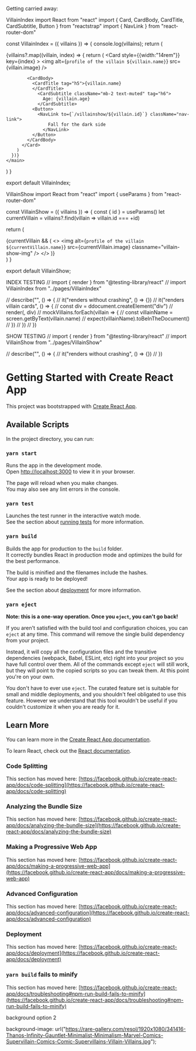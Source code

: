 Getting carried away:

VillainIndex
import React from "react"
import { Card, CardBody, CardTitle, CardSubtitle, Button } from "reactstrap"
import { NavLink } from "react-router-dom"

const VillainIndex = ({ villains }) => {
  console.log(villains);
  return (
    <main className="villain-index-cards">
      {villains?.map((villain, index) => {
        return (
          <Card 
            style={{width:"14rem"}}
            key={index}
          >
            <img 
              alt={`profile of the villain ${villain.name}`} 
              src={villain.image} 
            />

            <CardBody>
              <CardTitle tag="h5">{villain.name}
              </CardTitle>
                <CardSubtitle className="mb-2 text-muted" tag="h6">
                  Age: {villain.age}
                </CardSubtitle>
              <Button>
                <NavLink to={`/villainshow/${villain.id}`} className="nav-link">
                    Fall for the dark side
                  </NavLink>
              </Button>
            </CardBody>
          </Card>
        )
      })}
    </main>
  )
}
  
export default VillainIndex;

VillainShow
import React from "react"
import { useParams } from "react-router-dom"

const VillainShow = ({ villains }) => {
  const { id } = useParams()
  let currentVillain = villains?.find(villain => villain.id === +id)

  return (   
    <main className="villain-show-cards">
      {currentVillain && (
        <>
          <img 
          alt={`profile of the villain ${currentVillain.name}`}
          src={currentVillain.image}
          classname="villain-show-img"
          />
        </>
      )}
    </main>
  )
}
  
export default VillainShow;


INDEX TESTING
// import { render } from "@testing-library/react"
// import VillainIndex from "../pages/VillainIndex"

// describe("<VillainIndex />", () => {
//     it("renders without crashing", () => {})
//     it("renders villain cards", () => {
//         const div = ddocument.createElement("div")
//         render(<VillainIndex villains={mockVillains} />, div)
//         mockVillains.forEach(villain => {
//             const villainName = screen.getByText(villain.name)
//             expect(villainName).toBeInTheDocument()
//         })
//     })
// })


SHOW TESTING
// import { render } from "@testing-library/react"
// import VillainShow from "../pages/VillainShow"

// describe("<VillainShow />", () => {
//   it("renders without crashing", () => {})
// })


# Getting Started with Create React App

This project was bootstrapped with [Create React App](https://github.com/facebook/create-react-app).

## Available Scripts

In the project directory, you can run:

### `yarn start`

Runs the app in the development mode.\
Open [http://localhost:3000](http://localhost:3000) to view it in your browser.

The page will reload when you make changes.\
You may also see any lint errors in the console.

### `yarn test`

Launches the test runner in the interactive watch mode.\
See the section about [running tests](https://facebook.github.io/create-react-app/docs/running-tests) for more information.

### `yarn build`

Builds the app for production to the `build` folder.\
It correctly bundles React in production mode and optimizes the build for the best performance.

The build is minified and the filenames include the hashes.\
Your app is ready to be deployed!

See the section about [deployment](https://facebook.github.io/create-react-app/docs/deployment) for more information.

### `yarn eject`

**Note: this is a one-way operation. Once you `eject`, you can't go back!**

If you aren't satisfied with the build tool and configuration choices, you can `eject` at any time. This command will remove the single build dependency from your project.

Instead, it will copy all the configuration files and the transitive dependencies (webpack, Babel, ESLint, etc) right into your project so you have full control over them. All of the commands except `eject` will still work, but they will point to the copied scripts so you can tweak them. At this point you're on your own.

You don't have to ever use `eject`. The curated feature set is suitable for small and middle deployments, and you shouldn't feel obligated to use this feature. However we understand that this tool wouldn't be useful if you couldn't customize it when you are ready for it.

## Learn More

You can learn more in the [Create React App documentation](https://facebook.github.io/create-react-app/docs/getting-started).

To learn React, check out the [React documentation](https://reactjs.org/).

### Code Splitting

This section has moved here: [https://facebook.github.io/create-react-app/docs/code-splitting](https://facebook.github.io/create-react-app/docs/code-splitting)

### Analyzing the Bundle Size

This section has moved here: [https://facebook.github.io/create-react-app/docs/analyzing-the-bundle-size](https://facebook.github.io/create-react-app/docs/analyzing-the-bundle-size)

### Making a Progressive Web App

This section has moved here: [https://facebook.github.io/create-react-app/docs/making-a-progressive-web-app](https://facebook.github.io/create-react-app/docs/making-a-progressive-web-app)

### Advanced Configuration

This section has moved here: [https://facebook.github.io/create-react-app/docs/advanced-configuration](https://facebook.github.io/create-react-app/docs/advanced-configuration)

### Deployment

This section has moved here: [https://facebook.github.io/create-react-app/docs/deployment](https://facebook.github.io/create-react-app/docs/deployment)

### `yarn build` fails to minify

This section has moved here: [https://facebook.github.io/create-react-app/docs/troubleshooting#npm-run-build-fails-to-minify](https://facebook.github.io/create-react-app/docs/troubleshooting#npm-run-build-fails-to-minify)


background option 2

background-image: url("https://rare-gallery.com/resol/1920x1080/341416-Thanos-Infinity-Gauntlet-Minimalist-Minimalism-Marvel-Comics-Supervillain-Comics-Comic-Supervillains-Villain-Villains.jpg");
